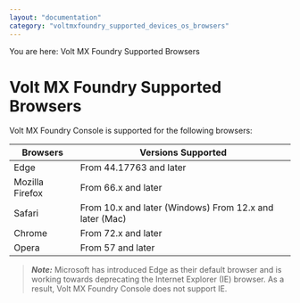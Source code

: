 ```yaml
---
layout: "documentation"
category: "voltmxfoundry_supported_devices_os_browsers"
---
```

                              

You are here: Volt MX Foundry Supported Browsers

Volt MX  Foundry Supported Browsers
=================================

Volt MX  Foundry Console is supported for the following browsers:

  
| Browsers | Versions Supported |
| --- | --- |
| Edge | From 44.17763 and later |
| Mozilla Firefox | From 66.x and later |
| Safari | From 10.x and later (Windows) From 12.x and later (Mac) |
| Chrome | From 72.x and later |
| Opera | From 57 and later |

> **_Note:_** Microsoft has introduced Edge as their default browser and is working towards deprecating the Internet Explorer (IE) browser. As a result, Volt MX Foundry Console does not support IE.

